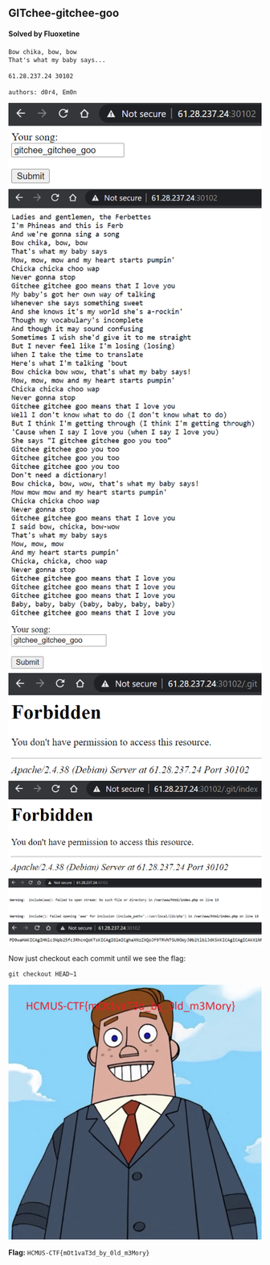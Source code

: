 ## GITchee-gitchee-goo

#### Solved by Fluoxetine

```
Bow chika, bow, bow
That's what my baby says...

61.28.237.24 30102

authors: d0r4, Em0n
```

![](image0.png)
![](image1.png)
![](image2.png)
![](image3.png)
![](image4.png)
![](image5.png)

Now just checkout each commit until we see the flag:

```shell
git checkout HEAD~1
```

![](Norm.jpg)

**Flag:** `HCMUS-CTF{mOt1vaT3d_by_0ld_m3Mory}`
